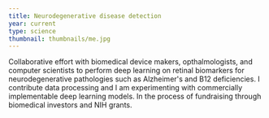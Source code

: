 ```yaml
---
title: Neurodegenerative disease detection
year: current
type: science
thumbnail: thumbnails/me.jpg
---
```

Collaborative effort with biomedical device makers, opthalmologists, and computer scientists to perform deep learning on retinal biomarkers for neurodegenerative pathologies such as Alzheimer's and B12 deficiencies. I contribute data processing and I am experimenting with commercially implementable deep learning models. In the process of fundraising through biomedical investors and NIH grants.

